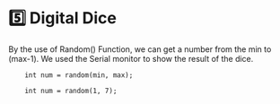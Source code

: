 # 5️⃣ Digital Dice

By the use of Random() Function, we can get a number from the min to (max-1). We used the Serial monitor  to show the result of the dice.

```terminal
    int num = random(min, max);
```

```
    int num = random(1, 7);
```
